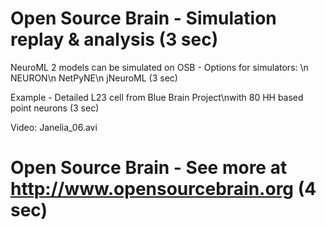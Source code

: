# Open Source Brain - Simulation replay & analysis (3 sec)


NeuroML 2 models can be simulated on OSB - Options for simulators: \n  NEURON\n  NetPyNE\n  jNeuroML (3 sec)

Example - Detailed L23 cell from Blue Brain Project\nwith 80 HH based point neurons (3 sec)

Video: Janelia_06.avi



# Open Source Brain - See more at http://www.opensourcebrain.org (4 sec)
